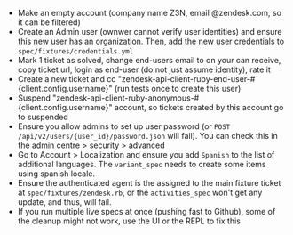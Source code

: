  - Make an empty account (company name Z3N, email <something>@zendesk.com, so it can be filtered)
 - Create an Admin user (ownwer cannot verify user identities) and ensure this new user has an organization. Then, add the new user credentials to `spec/fixtures/credentials.yml`
 - Mark 1 ticket as solved, change end-users email to on your can receive, copy ticket url, login as end-user (do not just assume identity), rate it
 - Create a new ticket and cc "zendesk-api-client-ruby-end-user-#{client.config.username}" (run tests once to create this user)
 - Suspend "zendesk-api-client-ruby-anonymous-#{client.config.username}" account, so tickets created by this account go to suspended
 - Ensure you allow admins to set up user password (or `POST /api/v2/users/{user_id}/password.json` will fail). You can check this in the admin centre > security > advanced
 - Go to Account > Localization and ensure you add `Spanish` to the list of additional languages. The `variant_spec` needs to create some items using spanish locale.
 - Ensure the authenticated agent is the assigned to the main fixture ticket at `spec/fixtures/zendesk.rb`, or the `activities_spec` won't get any update, and thus, will fail.
- If you run multiple live specs at once (pushing fast to Github), some of the cleanup might not work, use the UI or the REPL to fix this

